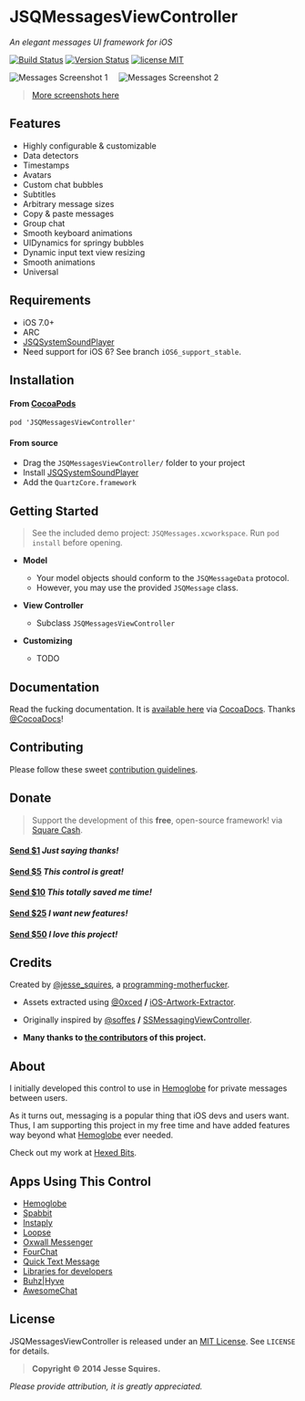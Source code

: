 # JSQMessagesViewController 

*An elegant messages UI framework for iOS*

[![Build Status](https://secure.travis-ci.org/jessesquires/MessagesTableViewController.png)](http://travis-ci.org/jessesquires/MessagesTableViewController) [![Version Status](https://cocoapod-badges.herokuapp.com/v/JSMessagesViewController/badge.png)][docsLink] [![license MIT](http://b.repl.ca/v1/license-MIT-blue.png)][mitLink]

![Messages Screenshot 1][img1] &nbsp;&nbsp;&nbsp; ![Messages Screenshot 2][img2]

> [More screenshots here](https://www.cocoacontrols.com/controls/jsmessagesviewcontroller)

## Features 

* Highly configurable & customizable
* Data detectors
* Timestamps
* Avatars
* Custom chat bubbles
* Subtitles
* Arbitrary message sizes
* Copy & paste messages
* Group chat
* Smooth keyboard animations
* UIDynamics for springy bubbles
* Dynamic input text view resizing
* Smooth animations
* Universal

## Requirements

* iOS 7.0+ 
* ARC
* [JSQSystemSoundPlayer][playerLink]
* Need support for iOS 6? See branch `iOS6_support_stable`.

## Installation

#### From [CocoaPods](http://www.cocoapods.org)

`pod 'JSQMessagesViewController'`

#### From source

* Drag the `JSQMessagesViewController/` folder to your project
* Install [JSQSystemSoundPlayer][playerLink]
* Add the `QuartzCore.framework`

## Getting Started

>See the included demo project: `JSQMessages.xcworkspace`. Run `pod install` before opening.

* **Model**

  * Your model objects should conform to the `JSQMessageData` protocol. 
  * However, you may use the provided `JSQMessage` class.

* **View Controller**

  * Subclass `JSQMessagesViewController`

* **Customizing**

  * TODO

## Documentation

Read the fucking documentation. It is [available here][docsLink] via [CocoaDocs](http://cocoadocs.org). 
Thanks [@CocoaDocs](https://twitter.com/CocoaDocs)!

## Contributing

Please follow these sweet [contribution guidelines](https://github.com/jessesquires/HowToContribute).

## Donate

>Support the development of this **free**, open-source framework! via [Square Cash](https://square.com/cash).

<h4><a href="mailto:jesse.squires.developer@gmail.com?cc=cash@square.com&subject=$1&body=Thanks for developing JSMessagesViewController!">Send $1</a> <em>Just saying thanks!</em></h4>
<h4><a href="mailto:jesse.squires.developer@gmail.com?cc=cash@square.com&subject=$5&body=Thanks for developing JSMessagesViewController!">Send $5</a> <em>This control is great!</em></h4>
<h4><a href="mailto:jesse.squires.developer@gmail.com?cc=cash@square.com&subject=$10&body=Thanks for developing JSMessagesViewController!">Send $10</a> <em>This totally saved me time!</em></h4>
<h4><a href="mailto:jesse.squires.developer@gmail.com?cc=cash@square.com&subject=$25&body=Thanks for developing JSMessagesViewController!">Send $25</a> <em>I want new features!</em></h4>
<h4><a href="mailto:jesse.squires.developer@gmail.com?cc=cash@square.com&subject=$50&body=Thanks for developing JSMessagesViewController!">Send $50</a> <em>I love this project!</em></h4>

## Credits

Created by [@jesse_squires](https://twitter.com/jesse_squires), a [programming-motherfucker](http://programming-motherfucker.com).

* Assets extracted using [@0xced](https://github.com/0xced) **/** [iOS-Artwork-Extractor](https://github.com/0xced/iOS-Artwork-Extractor).

* Originally inspired by [@soffes](http://github.com/soffes) **/** [SSMessagingViewController](https://github.com/soffes/ssmessagesviewcontroller).

* **Many thanks to [the contributors](https://github.com/jessesquires/MessagesTableViewController/graphs/contributors) of this project.**

## About

I initially developed this control to use in [Hemoglobe](http://www.hemoglobe.com) for private messages between users.

As it turns out, messaging is a popular thing that iOS devs and users want. Thus, I am supporting this project in my free time and have added features way beyond what [Hemoglobe](http://www.hemoglobe.com) ever needed.

Check out my work at [Hexed Bits](http://www.hexedbits.com).

## Apps Using This Control

* [Hemoglobe](http://bit.ly/hemoglobeapp)
* [Spabbit](https://itunes.apple.com/us/app/spabbit/id737363908)
* [Instaply](https://itunes.apple.com/us/app/instaply/id558562920)
* [Loopse](https://itunes.apple.com/us/app/loopse-spots-friends-sessions/id704783915)
* [Oxwall Messenger](https://github.com/tochman/OxwallMessenger)
* [FourChat](https://itunes.apple.com/us/app/fourchat/id650833730)
* [Quick Text Message](https://itunes.apple.com/us/app/quick-text-message-fast-sms/id583729997)
* [Libraries for developers](https://itunes.apple.com/us/app/libraries-for-developers/id653427112)
* [Buhz|Hyve](http://itunes.apple.com/us/app/buhz-hyve/id818568956)
* [AwesomeChat](https://github.com/relatedcode/AwesomeChat)

## License

JSQMessagesViewController is released under an [MIT License][mitLink]. See `LICENSE` for details.

>**Copyright &copy; 2014 Jesse Squires.**

*Please provide attribution, it is greatly appreciated.*

[docsLink]:http://cocoadocs.org/docsets/JSMessagesViewController/4.0.0

[mitLink]:http://opensource.org/licenses/MIT

[playerLink]:https://github.com/jessesquires/JSQSystemSoundPlayer

[img1]:https://raw.github.com/jessesquires/MessagesTableViewController/master/Screenshots/iphone5-screenshot-ios7.png
[img2]:https://raw.github.com/jessesquires/MessagesTableViewController/master/Screenshots/iphone5-screenshot5.png
